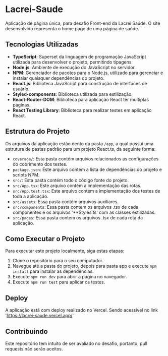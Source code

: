# Lacrei-Saude

Aplicação de página única, para desafio Front-end da Lacrei Saúde. O site desenvolvido representa o home page de uma página de saúde.

## Tecnologias Utilizadas

- **TypeScript**: Superset da linguagem de programação JavaScript utilizada para desenvolver o projeto, permitindo tipagens.
- **Node.js**: Ambiente de execução do JavaScript no servidor.
- **NPM**: Gerenciador de pacotes para o Node.js, utilizado para gerenciar e instalar quaisquer dependências do projeto.
- **React.js**: Biblioteca JavaScript para construção de interfaces de usuário.
- **Styled-components**: Biblioteca utilizada para estilização.
- **React-Router-DOM**: Biblioteca para aplicação React ter multiplas páginas.
- **React Testing Library**: Biblioteca para realizar testes em aplicação React.

## Estrutura do Projeto

Os arquivos da aplicação estão dento da pasta `/app`, a qual possui uma estrutura de pastas padrão para um projeto React.ts, da seguinte forma:

- `coverage/`: Esta pasta contém arquivos relacionados as configurações do cobrimento dos testes.
- `package.json`: Este arquivo contém a lista de dependências do projeto e scripts NPM.
- `src/`: Esta pasta contém todo o código fonte do projeto.
- `src/App.tsx`: Este arquivo contém a implementação das rotas.
- `src/App.test.tsx`: Este arquivo contém a implementação dos testes de toda a aplicação.
- `src/assets`: Essa pasta contém arquivos auxiliares.
- `src/components`: Essa pasta contem os arquivos .tsx de cada componentes e os arquivos '**Styles.ts' com as classes estilizadas.
- `src/pages`: Essa pasta contem os arquivos .tsx de cada rota da aplicação.

## Como Executar o Projeto

Para executar este projeto localmente, siga estas etapas:

1. Clone o repositório para o seu computador.
2. Navegue até a pasta do projeto, depois para pasta app e execute `npm install` para instalar as dependências.
3. Execute `npm run dev` para abrir a página no navegador.
4. Execute `npm run test` para aplicar os testes.

## Deploy

A aplicação está com deploy realizado no Vercel. Sendo acessível no link 'https://lacrei-saude.vercel.app/'

## Contribuindo

Este repositório tem intuito de ser avaliado no desafio, portanto, pull requests não serão aceitos.